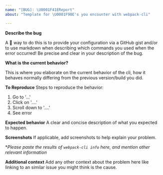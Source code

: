 ```yaml
---
name: "[BUG]: \U0001F41EReport"
about: "Template for \U0001F98E's you encounter with webpack-cli"

---
```


**Describe the bug**

A 💯 way to do this is to provide your configuration via a GitHub gist and/or to use markdown when describing which commands you used when the error occurred! Be precise and clear in your description of the bug.

**What is the current behavior?**

This is where you elaborate on the current behavior of the cli, how it behaves normally differing from the previous version/build you did. 

**To Reproduce**
Steps to reproduce the behavior:
1. Go to '...'
2. Click on '....'
3. Scroll down to '....'
4. See error

**Expected behavior**
A clear and concise description of what you expected to happen.

**Screenshots**
If applicable, add screenshots to help explain your problem.

**Please paste the results of `webpack-cli info` here, and mention other relevant information*

**Additional context**
Add any other context about the problem here like linking to an similar issue you might think is the cause.

